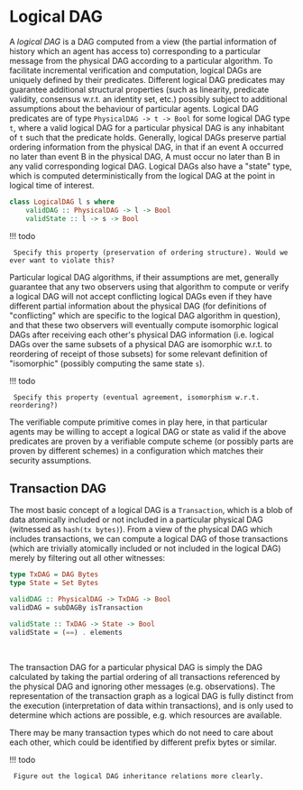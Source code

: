 # Logical DAG

A _logical DAG_ is a DAG computed from a view (the partial information of history which an agent has access to) corresponding to a particular message from the physical DAG according to a particular algorithm. To facilitate incremental verification and computation, logical DAGs are uniquely defined by their predicates. Different logical DAG predicates may guarantee additional structural properties (such as linearity, predicate validity, consensus w.r.t. an identity set, etc.) possibly subject to additional assumptions about the behaviour of particular agents. Logical DAG predicates are of type `PhysicalDAG -> t -> Bool` for some logical DAG type `t`, where a valid logical DAG for a particular physical DAG is any inhabitant of `t` such that the predicate holds. Generally, logical DAGs preserve partial ordering information from the physical DAG, in that if an event A occurred no later than event B in the physical DAG, A must occur no later than B in any valid corresponding logical DAG. Logical DAGs also have a "state" type, which is computed deterministically from the logical DAG at the point in logical time of interest.

```haskell
class LogicalDAG l s where
    validDAG :: PhysicalDAG -> l -> Bool
    validState :: l -> s -> Bool
```

!!! todo

     Specify this property (preservation of ordering structure). Would we ever want to violate this?

Particular logical DAG algorithms, if their assumptions are met, generally guarantee that any two observers using that algorithm to compute or verify a logical DAG will not accept conflicting logical DAGs even if they have different partial information about the physical DAG (for definitions of "conflicting" which are specific to the logical DAG algorithm in question), and that these two observers will eventually compute isomorphic logical DAGs after receiving each other's physical DAG information (i.e. logical DAGs over the same subsets of a physical DAG are isomorphic w.r.t. to reordering of receipt of those subsets) for some relevant definition of "isomorphic" (possibly computing the same state `s`).

!!! todo

     Specify this property (eventual agreement, isomorphism w.r.t. reordering?)

The verifiable compute primitive comes in play here, in that particular agents may be willing to accept a logical DAG or state as valid if the above predicates are proven by a verifiable compute scheme (or possibly parts are proven by different schemes) in a configuration which matches their security assumptions.

## Transaction DAG

The most basic concept of a logical DAG is a `Transaction`, which is a blob of data atomically included or not included in a particular physical DAG (witnessed as `hash(tx bytes)`). From a view of the physical DAG which includes transactions, we can compute a logical DAG of those transactions (which are trivially atomically included or not included in the logical DAG) merely by filtering out all other witnesses:

```haskell
type TxDAG = DAG Bytes
type State = Set Bytes

validDAG :: PhysicalDAG -> TxDAG -> Bool
validDAG = subDAGBy isTransaction

validState :: TxDAG -> State -> Bool
validState = (==) . elements
```

&nbsp;

The transaction DAG for a particular physical DAG is simply the DAG calculated by taking the partial ordering of all transactions referenced by the physical DAG and ignoring other messages (e.g. observations). The representation of the transaction graph as a logical DAG is fully distinct from the execution (interpretation of data within transactions), and is only used to determine which actions are possible, e.g. which resources are available.

There may be many transaction types which do not need to care about each other, which could be identified by different prefix bytes or similar.

!!! todo

     Figure out the logical DAG inheritance relations more clearly.

